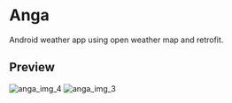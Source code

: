 # Anga
Android weather app using open weather map and retrofit.

## Preview

![anga_img_4](https://user-images.githubusercontent.com/51449859/83532700-49304900-a4f7-11ea-9552-522e939e8c9a.png)
![anga_img_3](https://user-images.githubusercontent.com/51449859/83532923-a3310e80-a4f7-11ea-94a1-fc5ac0d2a9c9.png)
